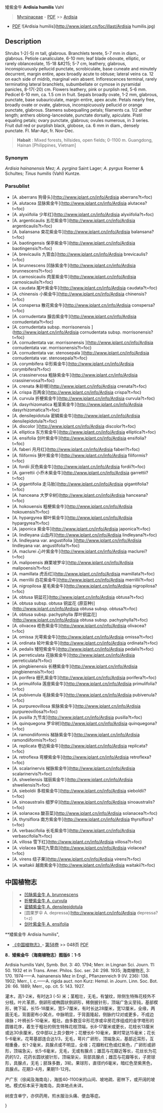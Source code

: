 矮紫金牛 **Ardisia humilis** Vahl

> [Myrsinaceae](http://www.iplant.cn/info/Myrsinaceae?t=foc) - [PDF](http://www.iplant.cn/foc/pdf/Myrsinaceae.pdf) >> [Ardisia](http://www.iplant.cn/info/Ardisia?t=foc)
 - [PDF](http://www.iplant.cn/foc/pdf/Ardisia.pdf)
![Ardisia humilis](http://www.iplant.cn/foc/illast/Ardisia humilis.jpg)

## Description

Shrubs 1-2(-5) m tall, glabrous. Branchlets terete, 5-7 mm in diam., glabrous. Petiole canaliculate, 6-10 mm; leaf blade obovate, elliptic, or rarely oblanceolate, 15-18 &amp;#215; 5-7 cm, leathery, glabrous, inconspicuously pellucid punctate, scrobiculate, base cuneate and minutely decurrent, margin entire, apex broadly acute to obtuse; lateral veins ca. 12 on each side of midrib, marginal vein absent. Inflorescences terminal, rarely terminating lateral branchlets, subumbellate or cymose in pyramidal panicles, 8-17(-20) cm. Flowers leathery, pink or purplish red, 5-6 mm. Pedicel 6-10 mm, ca. 1.5 cm in fruit. Sepals broadly ovate, 1-2 mm, glabrous, punctate, base subauriculate, margin entire, apex acute. Petals nearly free, broadly ovate or ovate, glabrous, inconspicuously pellucid or orange punctate, glabrous. Stamens subequalling petals; filaments ca. 1/2 anther length; anthers oblong-lanceolate, punctate dorsally, apiculate. Pistil equaling petals; ovary punctate, glabrous; ovules numerous, in 3 series. Fruit dull red or purplish black, globose, ca. 6 mm in diam., densely punctate. Fl. Mar-Apr, fr. Nov-Dec.


> **Habait** : 
> Mixed forests, hillsides, open fields; 0-1100 m. Guangdong, Hainan [Philippines, Vietnam]

### Synonym
*Ardisia hainanensis* Mez; *A. pyrgina* Saint Lager; *A. pyrgus* Roemer & Schultes; *Tinus humilis* (Vahl) Kuntze.

### Parsublist

* [A.  aberrans  狗骨头](http://www.iplant.cn/info/Ardisia aberrans?t=foc)
* [A.  alutacea  显脉紫金牛](http://www.iplant.cn/info/Ardisia alutacea?t=foc)
* [A.  alyxiifolia  少年红](http://www.iplant.cn/info/Ardisia alyxiifolia?t=foc)
* [A.  argenticaulis  五花紫金牛](http://www.iplant.cn/info/Ardisia argenticaulis?t=foc)
* [A.  balansana  束花紫金牛](http://www.iplant.cn/info/Ardisia balansana?t=foc)
* [A.  baotingensis  保亭紫金牛](http://www.iplant.cn/info/Ardisia baotingensis?t=foc)
* [A.  brevicaulis  九管血](http://www.iplant.cn/info/Ardisia brevicaulis?t=foc)
* [A.  brunnescens  凹脉紫金牛](http://www.iplant.cn/info/Ardisia brunnescens?t=foc)
* [A.  carnosicaulis  肉茎紫金牛](http://www.iplant.cn/info/Ardisia carnosicaulis?t=foc)
* [A.  caudata  尾叶紫金牛](http://www.iplant.cn/info/Ardisia caudata?t=foc)
* [A.  chinensis  小紫金牛](http://www.iplant.cn/info/Ardisia chinensis?t=foc)
* [A.  conspersa  散花紫金牛](http://www.iplant.cn/info/Ardisia conspersa?t=foc)
* [A.  cornudentata  腺齿紫金牛](http://www.iplant.cn/info/Ardisia cornudentata?t=foc)
* [A.  cornudentata subsp. morrisonensis  ](http://www.iplant.cn/info/Ardisia cornudentata subsp. morrisonensis?t=foc)
* [A.  cornudentata var. morrisonensis  ](http://www.iplant.cn/info/Ardisia cornudentata var. morrisonensis?t=foc)
* [A.  cornudentata var. stenosepala  ](http://www.iplant.cn/info/Ardisia cornudentata var. stenosepala?t=foc)
* [A.  corymbifera  伞形紫金牛](http://www.iplant.cn/info/Ardisia corymbifera?t=foc)
* [A.  crassinervosa  粗脉紫金牛](http://www.iplant.cn/info/Ardisia crassinervosa?t=foc)
* [A.  crenata  朱砂根](http://www.iplant.cn/info/Ardisia crenata?t=foc)
* [A.  crispa  百两金](http://www.iplant.cn/info/Ardisia crispa?t=foc)
* [A.  curvula  折梗紫金牛](http://www.iplant.cn/info/Ardisia curvula?t=foc)
* [A.  dasyrhizomatica  粗茎紫金牛](http://www.iplant.cn/info/Ardisia dasyrhizomatica?t=foc)
* [A.  densilepidotula  密鳞紫金牛](http://www.iplant.cn/info/Ardisia densilepidotula?t=foc)
* [A.  discolor  ](http://www.iplant.cn/info/Ardisia discolor?t=foc)
* [A.  elliptica  东方紫金牛](http://www.iplant.cn/info/Ardisia elliptica?t=foc)
* [A.  ensifolia  剑叶紫金牛](http://www.iplant.cn/info/Ardisia ensifolia?t=foc)
* [A.  faberi  月月红](http://www.iplant.cn/info/Ardisia faberi?t=foc)
* [A.  filiformis  狭叶紫金牛](http://www.iplant.cn/info/Ardisia filiformis?t=foc)
* [A.  fordii  灰色紫金牛](http://www.iplant.cn/info/Ardisia fordii?t=foc)
* [A.  garrettii  小乔木紫金牛](http://www.iplant.cn/info/Ardisia garrettii?t=foc)
* [A.  gigantifolia  走马胎](http://www.iplant.cn/info/Ardisia gigantifolia?t=foc)
* [A.  hanceana  大罗伞树](http://www.iplant.cn/info/Ardisia hanceana?t=foc)
* [A.  hokouensis  粗梗紫金牛](http://www.iplant.cn/info/Ardisia hokouensis?t=foc)
* [A.  hypargyrea  柳叶紫金牛](http://www.iplant.cn/info/Ardisia hypargyrea?t=foc)
* [A.  japonica  紫金牛](http://www.iplant.cn/info/Ardisia japonica?t=foc)
* [A.  lindleyana  山血丹](http://www.iplant.cn/info/Ardisia lindleyana?t=foc)
* [A.  lindleyana var. angustifolia  ](http://www.iplant.cn/info/Ardisia lindleyana var. angustifolia?t=foc)
* [A.  maclurei  心叶紫金牛](http://www.iplant.cn/info/Ardisia maclurei?t=foc)
* [A.  malipoensis  麻栗坡罗伞](http://www.iplant.cn/info/Ardisia malipoensis?t=foc)
* [A.  mamillata  虎舌红](http://www.iplant.cn/info/Ardisia mamillata?t=foc)
* [A.  merrillii  白花紫金牛](http://www.iplant.cn/info/Ardisia merrillii?t=foc)
* [A.  nigropilosa  星毛紫金牛](http://www.iplant.cn/info/Ardisia nigropilosa?t=foc)
* [A.  obtusa  铜盆花](http://www.iplant.cn/info/Ardisia obtusa?t=foc)
* [A.  obtusa subsp. obtusa  铜盆花 (原亚种)](http://www.iplant.cn/info/Ardisia obtusa subsp. obtusa?t=foc)
* [A.  obtusa subsp. pachyphylla  厚叶铜盆花](http://www.iplant.cn/info/Ardisia obtusa subsp. pachyphylla?t=foc)
* [A.  olivacea  榄色紫金牛](http://www.iplant.cn/info/Ardisia olivacea?t=foc)
* [A.  omissa  光萼紫金牛](http://www.iplant.cn/info/Ardisia omissa?t=foc)
* [A.  ordinata  轮叶紫金牛](http://www.iplant.cn/info/Ardisia ordinata?t=foc)
* [A.  pedalis  矮短紫金牛](http://www.iplant.cn/info/Ardisia pedalis?t=foc)
* [A.  perreticulata  花脉紫金牛](http://www.iplant.cn/info/Ardisia perreticulata?t=foc)
* [A.  pingbienensis  长穗紫金牛](http://www.iplant.cn/info/Ardisia pingbienensis?t=foc)
* [A.  porifera  细孔紫金牛](http://www.iplant.cn/info/Ardisia porifera?t=foc)
* [A.  primulifolia  莲座紫金牛](http://www.iplant.cn/info/Ardisia primulifolia?t=foc)
* [A.  pubivenula  毛脉紫金牛](http://www.iplant.cn/info/Ardisia pubivenula?t=foc)
* [A.  purpureovillosa  紫脉紫金牛](http://www.iplant.cn/info/Ardisia purpureovillosa?t=foc)
* [A.  pusilla  九节龙](http://www.iplant.cn/info/Ardisia pusilla?t=foc)
* [A.  quinquegona  罗伞树](http://www.iplant.cn/info/Ardisia quinquegona?t=foc)
* [A.  ramondiiformis  梯脉紫金牛](http://www.iplant.cn/info/Ardisia ramondiiformis?t=foc)
* [A.  replicata  卷边紫金牛](http://www.iplant.cn/info/Ardisia replicata?t=foc)
* [A.  retroflexa  弯梗紫金牛](http://www.iplant.cn/info/Ardisia retroflexa?t=foc)
* [A.  scalarinervis  梯脉紫金牛](http://www.iplant.cn/info/Ardisia scalarinervis?t=foc)
* [A.  shweliensis  瑞丽紫金牛](http://www.iplant.cn/info/Ardisia shweliensis?t=foc)
* [A.  sieboldii  多枝紫金牛](http://www.iplant.cn/info/Ardisia sieboldii?t=foc)
* [A.  sinoaustralis  细罗伞](http://www.iplant.cn/info/Ardisia sinoaustralis?t=foc)
* [A.  solanacea  酸苔菜](http://www.iplant.cn/info/Ardisia solanacea?t=foc)
* [A.  thyrsiflora  南方紫金牛](http://www.iplant.cn/info/Ardisia thyrsiflora?t=foc)
* [A.  verbascifolia  长毛紫金牛](http://www.iplant.cn/info/Ardisia verbascifolia?t=foc)
* [A.  villosa  雪下红](http://www.iplant.cn/info/Ardisia villosa?t=foc)
* [A.  violacea  锦花九管血](http://www.iplant.cn/info/Ardisia violacea?t=foc)
* [A.  virens  纽子果](http://www.iplant.cn/info/Ardisia virens?t=foc)
* [A.  waitakii  越南紫金牛](http://www.iplant.cn/info/Ardisia waitakii?t=foc)


## 中国植物志

> * [凹脉紫金牛  A.  brunnescens](Ardisia-brunnescens-凹脉紫金牛.md)
> * [折梗紫金牛  A.  curvula](Ardisia-curvula-折梗紫金牛.md)
> * [密鳞紫金牛  A.  densilepidotula](Ardisia-densilepidotula-密鳞紫金牛.md)
> * [圆果罗伞  A.  depressa](http://www.iplant.cn/info/Ardisia depressa?t=z)
> * [剑叶紫金牛  A.  ensifolia](Ardisia-ensifolia-剑叶紫金牛.md)


**矮紫金牛 Ardisia humilis",

* [《中国植物志》](http://www.iplant.cn/frps)- [第58卷](http://www.iplant.cn/frps/vol/58) >> 048页 [PDF](http://www.iplant.cn/frps/pdf/58/048.PDF)


**8．矮紫金牛（海南植物志）图版6：1-5**

Ardisia humilis Vahl, Symb. Bot. 3: 40. 1794; Merr. in Lingnan Sci. Journ. 11: 50. 1932 et in Trans. Amer. Philos. Soc. ser. 24: 298. 1935; 海南植物志, 3: 170. 1974——A. hainanensis Mez in Engl., Pflanzenreich 9 (IV. 236): 138. 1902; Merr., l. c.——A. rigida auct. non Kurz: Hemsl. in Journ. Linn. Soc. Bot. 26: 66. 1889; Merr., op. cit. 5: 143. 1927.

灌木，高1-2米，有时达3 (-5) 米；茎粗壮，无毛，有皱纹，除侧生特殊花枝外不分枝。叶片革质，倒卵形或椭圆状倒卵形，稀倒披针形，顶端广急尖至钝，基部楔形，微下延，长15-18厘米，宽5-7厘米，有时长达28厘米，宽12厘米，全缘，两面无毛，背面密布小窝点，中脉明显，于背面隆起，侧脉约12对或更多，不成边缘脉；叶柄长5-10毫米，粗壮。由多数亚伞形花序或伞房花序组成的金字塔形的圆锥花序，着生于粗壮的侧生特殊花枝顶端，长8-17厘米或更长，花枝长13厘米或达30余厘米，仅中部以上具少数叶；花梗长6-10毫米，果时常达15毫米；花长5-6毫米，花萼基部连合达1/3，无毛，萼片广卵形，顶端急尖，基部近耳形，互相重叠，长1-2毫米，具腺点或不明显，全缘；花瓣粉红色或红紫色，广卵形或卵形，顶端急尖，长5-6毫米，无毛，无或有腺点；雄蕊与花瓣近等长，花丝长为花药的1/2，花药长圆状披针形，顶端渐尖，背部具腺点；雌蕊与花瓣等长，子房球形，具腺点，无毛；胚珠多数，3轮。果球形，直径约6毫米，暗红色至紫黑色，具腺点。花期3-4月，果期11-12月。

产广东（徐闻及海南岛），海拔40-1100米的山间、坡地疏、密林下，或开阔的坡地。模式标本采于海南岛，具体地点未详。

树皮含单宁，亦供药用，煎水服治头痛、便血等症。

}